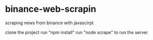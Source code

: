 # binance-web-scrapin
scraping news from binance with javascirpt

clone the project 
run "npm install" 
run "node scrape" to run the server
